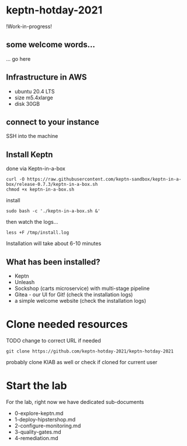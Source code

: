 # keptn-hotday-2021

!Work-in-progress!

## some welcome words...

... go here

## Infrastructure in AWS

- ubuntu 20.4 LTS 
- size m5.4xlarge
- disk 30GB

## connect to your instance

SSH into the machine

## Install Keptn
done via Keptn-in-a-box

```
curl -O https://raw.githubusercontent.com/keptn-sandbox/keptn-in-a-box/release-0.7.3/keptn-in-a-box.sh
chmod +x keptn-in-a-box.sh
```

install
```
sudo bash -c './keptn-in-a-box.sh &'
```

then watch the logs...
```
less +F /tmp/install.log
```

Installation will take about 6-10 minutes

## What has been installed?
- Keptn
- Unleash
- Sockshop (carts microservice) with multi-stage pipeline
- Gitea - our UI for Git! (check the installation logs)
- a simple welcome website (check the installation logs)

# Clone needed resources

TODO change to correct URL if needed

```
git clone https://github.com/keptn-hotday-2021/keptn-hotday-2021
```

probably clone KIAB as well or check if cloned for current user


# Start the lab

For the lab, right now we have dedicated sub-documents

- 0-explore-keptn.md
- 1-deploy-hipstershop.md
- 2-configure-monitoring.md
- 3-quality-gates.md
- 4-remediation.md 


